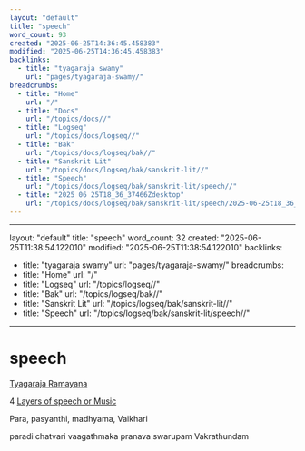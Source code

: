 ```yaml
---
layout: "default"
title: "speech"
word_count: 93
created: "2025-06-25T14:36:45.458383"
modified: "2025-06-25T14:36:45.458383"
backlinks:
  - title: "tyagaraja swamy"
    url: "pages/tyagaraja-swamy/"
breadcrumbs:
  - title: "Home"
    url: "/"
  - title: "Docs"
    url: "/topics/docs//"
  - title: "Logseq"
    url: "/topics/docs/logseq//"
  - title: "Bak"
    url: "/topics/docs/logseq/bak//"
  - title: "Sanskrit Lit"
    url: "/topics/docs/logseq/bak/sanskrit-lit//"
  - title: "Speech"
    url: "/topics/docs/logseq/bak/sanskrit-lit/speech//"
  - title: "2025 06 25T18_36_37466Zdesktop"
    url: "/topics/docs/logseq/bak/sanskrit-lit/speech/2025-06-25t18_36_37466zdesktop//"
---
```

---
layout: "default"
title: "speech"
word_count: 32
created: "2025-06-25T11:38:54.122010"
modified: "2025-06-25T11:38:54.122010"
backlinks:
  - title: "tyagaraja swamy"
    url: "pages/tyagaraja-swamy/"
breadcrumbs:
  - title: "Home"
    url: "/"
  - title: "Logseq"
    url: "/topics/logseq//"
  - title: "Bak"
    url: "/topics/logseq/bak//"
  - title: "Sanskrit Lit"
    url: "/topics/logseq/bak/sanskrit-lit//"
  - title: "Speech"
    url: "/topics/logseq/bak/sanskrit-lit/speech//"
---
# speech

[Tyagaraja Ramayana](https://www.youtube.com/watch?v=tpe2uvuLWJU)

4 [Layers of speech or Music](https://youtu.be/tpe2uvuLWJU?t=687)

Para, pasyanthi, madhyama, Vaikhari

paradi chatvari vaagathmaka pranava swarupam Vakrathundam
